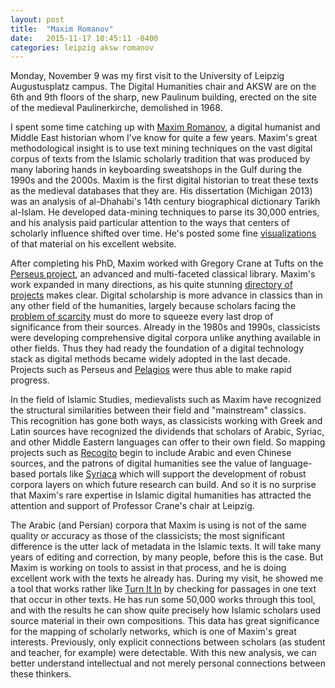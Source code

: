 ```yaml
---
layout: post
title:  "Maxim Romanov"
date:   2015-11-17 10:45:11 -0400
categories: leipzig aksw romanov
---
```

Monday, November 9 was my first visit to the University of Leipzig Augustusplatz campus. The Digital Humanities chair and AKSW are on the 6th and 9th floors of the sharp, new Paulinum building, erected on the site of the medieval Paulinerkirche, demolished in 1968.

I spent some time catching up with [Maxim Romanov](https://uni-leipzig.academia.edu/MaximRomanov), a digital humanist and Middle East historian whom I've know for quite a few years. Maxim's great methodological insight is to use text mining techniques on the vast digital corpus of texts from the Islamic scholarly tradition that was produced by many laboring hands in keyboarding sweatshops in the Gulf during the 1990s and the 2000s. Maxim is the first digital historian to treat these texts as the medieval databases that they are. His dissertation (Michigan 2013) was an analysis of al-Dhahabi's 14th century biographical dictionary Tarikh al-Islam. He developed data-mining techniques to parse its 30,000 entries, and his analysis paid particular attention to the ways that centers of scholarly influence shifted over time. He's posted some fine [visualizations](http://maximromanov.github.io/2014/08-23.html) of that material on his excellent website.

After completing his PhD, Maxim worked with Gregory Crane at Tufts on the [Perseus project](http://www.perseus.tufts.edu/hopper/#), an advanced and multi-faceted classical library. Maxim's work expanded in many directions, as his quite stunning [directory of projects](http://maximromanov.github.io/projects/) makes clear. Digital scholarship is more advance in classics than in any other field of the humanities, largely because scholars facing the [problem of scarcity](https://www.google.de/url?sa=t&rct=j&q=&esrc=s&source=web&cd=3&cad=rja&uact=8&ved=0CCYQFjACahUKEwjmo4uElpfJAhVCHg8KHRB3Bgo&url=https%3A%2F%2Fchnm.gmu.edu%2Fdigitalhistory%2Flinks%2Fpdf%2Fintroduction%2F0.6b.pdf&usg=AFQjCNF3x4zPQdg68JL0V0yZVRIJKCackg&bvm=bv.107467506,d.ZWU) must do more to squeeze every last drop of significance from their sources. Already in the 1980s and 1990s, classicists were developing comprehensive digital corpora unlike anything available in other fields. Thus they had ready the foundation of a digital technology stack as digital methods became widely adopted in the last decade. Projects such as Perseus and [Pelagios](http://pelagios-project.blogspot.de/) were thus able to make rapid progress.

In the field of Islamic Studies, medievalists such as Maxim have recognized the structural similarities between their field and "mainstream" classics. This recognition has gone both ways, as classicists working with Greek and Latin sources have recognized the dividends that scholars of Arabic, Syriac, and other Middle Eastern languages can offer to their own field. So mapping projects such as [Recogito](http://pelagios.org/recogito/?collection=early+islamic) begin to include Arabic and even Chinese sources, and the patrons of digital humanities see the value of language-based portals like [Syriaca](http://syriaca.org/) which will support the development of robust corpora layers on which future research can build. And so it is no surprise that Maxim's rare expertise in Islamic digital humanities has attracted the attention and support of Professor Crane's chair at Leipzig.

The Arabic (and Persian) corpora that Maxim is using is not of the same quality or accuracy as those of the classicists; the most significant difference is the utter lack of metadata in the Islamic texts. It will take many years of editing and correction, by many people, before this is the case. But Maxim is working on tools to assist in that process, and he is doing excellent work with the texts he already has. During my visit, he showed me a tool that works rather like [Turn It In](http://turnitin.com/) by checking for passages in one text that occur in other texts. He has run some 50,000 works through this tool, and with the results he can show quite precisely how Islamic scholars used source material in their own compositions. This data has great significance for the mapping of scholarly networks, which is one of Maxim's great interests. Previously, only explicit connections between scholars (as student and teacher, for example) were detectable. With this new analysis, we can better understand intellectual and not merely personal connections between these thinkers.